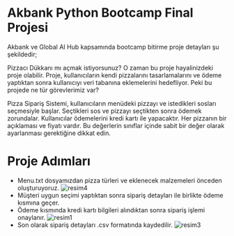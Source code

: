 # Akbank Python Bootcamp Final Projesi

Akbank ve Global AI Hub kapsamında bootcamp bitirme proje detayları şu şekildedir;

Pizzacı Dükkanı mı açmak istiyorsunuz? O zaman bu proje hayalinizdeki proje olabilir. Proje, kullanıcıların kendi pizzalarını tasarlamalarını ve ödeme yaptıktan sonra kullanıcıyı veri tabanına eklemelerini hedefliyor. Peki bu projede ne tür görevlerimiz var?

Pizza Sipariş Sistemi, kullanıcıların menüdeki pizzayı ve istedikleri sosları seçmesiyle başlar. Seçtikleri sos ve pizzayı seçtikten sonra ödemek zorundalar. Kullanıcılar ödemelerini kredi kartı ile yapacaktır. Her pizzanın bir açıklaması ve fiyatı vardır. Bu değerlerin sınıflar içinde sabit bir değer olarak ayarlanması gerektiğine dikkat edin.

# Proje Adımları

* Menu.txt dosyamızdan pizza türleri ve eklenecek malzemeleri önceden oluşturuyoruz.
![resim4](https://user-images.githubusercontent.com/36954450/221944189-05650aef-cc44-428b-9e7c-5aacc7280e27.png)
* Müşteri uygun seçimi yaptıktan sonra sipariş detayları ile birlikte ödeme kısmına geçer.
* Ödeme kısmında kredi kartı bilgileri alındıktan sonra sipariş işlemi onaylanır.
![resim1](https://user-images.githubusercontent.com/36954450/221945230-d4c2dd10-b53b-4e52-87b5-23239e5469d0.png)
* Son olarak sipariş detayları .csv formatında kaydedilir.
![resim3](https://user-images.githubusercontent.com/36954450/221944764-680ac6b3-06e1-43d4-a440-98d2bdd183b9.png)
 
